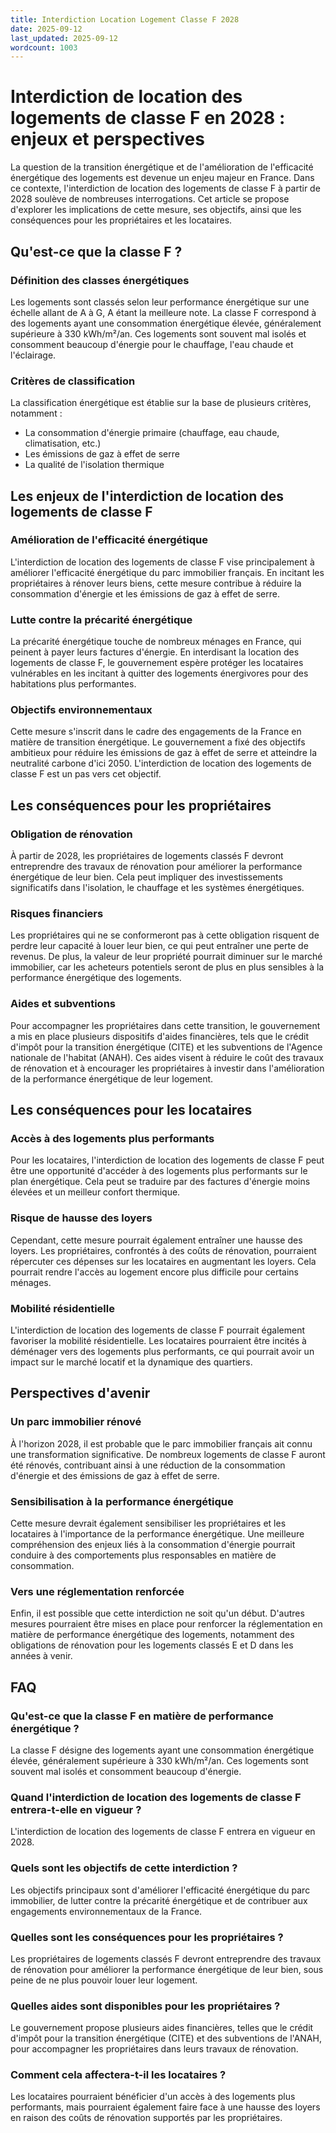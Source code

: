 ```yaml
---
title: Interdiction Location Logement Classe F 2028
date: 2025-09-12
last_updated: 2025-09-12
wordcount: 1003
---
```


# Interdiction de location des logements de classe F en 2028 : enjeux et perspectives

La question de la transition énergétique et de l'amélioration de l'efficacité énergétique des logements est devenue un enjeu majeur en France. Dans ce contexte, l'interdiction de location des logements de classe F à partir de 2028 soulève de nombreuses interrogations. Cet article se propose d'explorer les implications de cette mesure, ses objectifs, ainsi que les conséquences pour les propriétaires et les locataires.

## Qu'est-ce que la classe F ?

### Définition des classes énergétiques

Les logements sont classés selon leur performance énergétique sur une échelle allant de A à G, A étant la meilleure note. La classe F correspond à des logements ayant une consommation énergétique élevée, généralement supérieure à 330 kWh/m²/an. Ces logements sont souvent mal isolés et consomment beaucoup d'énergie pour le chauffage, l'eau chaude et l'éclairage.

### Critères de classification

La classification énergétique est établie sur la base de plusieurs critères, notamment :

- La consommation d'énergie primaire (chauffage, eau chaude, climatisation, etc.)
- Les émissions de gaz à effet de serre
- La qualité de l'isolation thermique

## Les enjeux de l'interdiction de location des logements de classe F

### Amélioration de l'efficacité énergétique

L'interdiction de location des logements de classe F vise principalement à améliorer l'efficacité énergétique du parc immobilier français. En incitant les propriétaires à rénover leurs biens, cette mesure contribue à réduire la consommation d'énergie et les émissions de gaz à effet de serre.

### Lutte contre la précarité énergétique

La précarité énergétique touche de nombreux ménages en France, qui peinent à payer leurs factures d'énergie. En interdisant la location des logements de classe F, le gouvernement espère protéger les locataires vulnérables en les incitant à quitter des logements énergivores pour des habitations plus performantes.

### Objectifs environnementaux

Cette mesure s'inscrit dans le cadre des engagements de la France en matière de transition énergétique. Le gouvernement a fixé des objectifs ambitieux pour réduire les émissions de gaz à effet de serre et atteindre la neutralité carbone d'ici 2050. L'interdiction de location des logements de classe F est un pas vers cet objectif.

## Les conséquences pour les propriétaires

### Obligation de rénovation

À partir de 2028, les propriétaires de logements classés F devront entreprendre des travaux de rénovation pour améliorer la performance énergétique de leur bien. Cela peut impliquer des investissements significatifs dans l'isolation, le chauffage et les systèmes énergétiques.

### Risques financiers

Les propriétaires qui ne se conformeront pas à cette obligation risquent de perdre leur capacité à louer leur bien, ce qui peut entraîner une perte de revenus. De plus, la valeur de leur propriété pourrait diminuer sur le marché immobilier, car les acheteurs potentiels seront de plus en plus sensibles à la performance énergétique des logements.

### Aides et subventions

Pour accompagner les propriétaires dans cette transition, le gouvernement a mis en place plusieurs dispositifs d'aides financières, tels que le crédit d'impôt pour la transition énergétique (CITE) et les subventions de l'Agence nationale de l'habitat (ANAH). Ces aides visent à réduire le coût des travaux de rénovation et à encourager les propriétaires à investir dans l'amélioration de la performance énergétique de leur logement.

## Les conséquences pour les locataires

### Accès à des logements plus performants

Pour les locataires, l'interdiction de location des logements de classe F peut être une opportunité d'accéder à des logements plus performants sur le plan énergétique. Cela peut se traduire par des factures d'énergie moins élevées et un meilleur confort thermique.

### Risque de hausse des loyers

Cependant, cette mesure pourrait également entraîner une hausse des loyers. Les propriétaires, confrontés à des coûts de rénovation, pourraient répercuter ces dépenses sur les locataires en augmentant les loyers. Cela pourrait rendre l'accès au logement encore plus difficile pour certains ménages.

### Mobilité résidentielle

L'interdiction de location des logements de classe F pourrait également favoriser la mobilité résidentielle. Les locataires pourraient être incités à déménager vers des logements plus performants, ce qui pourrait avoir un impact sur le marché locatif et la dynamique des quartiers.

## Perspectives d'avenir

### Un parc immobilier rénové

À l'horizon 2028, il est probable que le parc immobilier français ait connu une transformation significative. De nombreux logements de classe F auront été rénovés, contribuant ainsi à une réduction de la consommation d'énergie et des émissions de gaz à effet de serre.

### Sensibilisation à la performance énergétique

Cette mesure devrait également sensibiliser les propriétaires et les locataires à l'importance de la performance énergétique. Une meilleure compréhension des enjeux liés à la consommation d'énergie pourrait conduire à des comportements plus responsables en matière de consommation.

### Vers une réglementation renforcée

Enfin, il est possible que cette interdiction ne soit qu'un début. D'autres mesures pourraient être mises en place pour renforcer la réglementation en matière de performance énergétique des logements, notamment des obligations de rénovation pour les logements classés E et D dans les années à venir.

## FAQ

### Qu'est-ce que la classe F en matière de performance énergétique ?

La classe F désigne des logements ayant une consommation énergétique élevée, généralement supérieure à 330 kWh/m²/an. Ces logements sont souvent mal isolés et consomment beaucoup d'énergie.

### Quand l'interdiction de location des logements de classe F entrera-t-elle en vigueur ?

L'interdiction de location des logements de classe F entrera en vigueur en 2028.

### Quels sont les objectifs de cette interdiction ?

Les objectifs principaux sont d'améliorer l'efficacité énergétique du parc immobilier, de lutter contre la précarité énergétique et de contribuer aux engagements environnementaux de la France.

### Quelles sont les conséquences pour les propriétaires ?

Les propriétaires de logements classés F devront entreprendre des travaux de rénovation pour améliorer la performance énergétique de leur bien, sous peine de ne plus pouvoir louer leur logement.

### Quelles aides sont disponibles pour les propriétaires ?

Le gouvernement propose plusieurs aides financières, telles que le crédit d'impôt pour la transition énergétique (CITE) et des subventions de l'ANAH, pour accompagner les propriétaires dans leurs travaux de rénovation.

### Comment cela affectera-t-il les locataires ?

Les locataires pourraient bénéficier d'un accès à des logements plus performants, mais pourraient également faire face à une hausse des loyers en raison des coûts de rénovation supportés par les propriétaires.